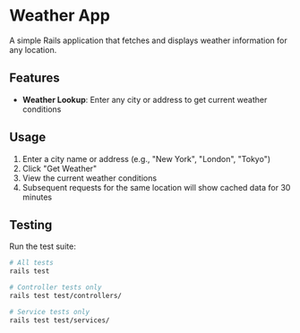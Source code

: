 # Weather App

A simple Rails application that fetches and displays weather information for any location.

## Features

- **Weather Lookup**: Enter any city or address to get current weather conditions

## Usage

1. Enter a city name or address (e.g., "New York", "London", "Tokyo")
2. Click "Get Weather"
3. View the current weather conditions
4. Subsequent requests for the same location will show cached data for 30 minutes

## Testing

Run the test suite:
```bash
# All tests
rails test

# Controller tests only
rails test test/controllers/

# Service tests only
rails test test/services/
```